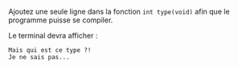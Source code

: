 Ajoutez une seule ligne dans la fonction `int type(void)` afin que le programme puisse se compiler.

Le terminal devra afficher :

    Mais qui est ce type ?!
    Je ne sais pas...